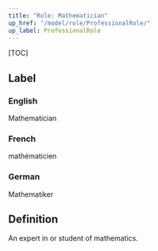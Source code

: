 ```yaml
---
title: "Role: Mathematician"
up_href: "/model/role/ProfessionalRole/"
up_label: ProfessionalRole
---
```


[TOC]

## Label

### English
Mathematician

### French
mathématicien

### German
Mathematiker

## Definition
An expert in or student of mathematics.
